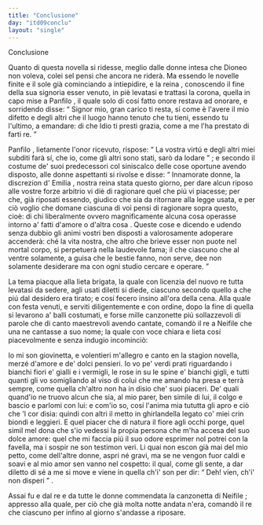 ```yaml
---
title: "Conclusione"
day: "itd09conclu"
layout: "single"
---
```

<html>
 <head>
 </head>
 <body>
  <div id="d09conclu" type="conclusion" who="author">
   <head>
    Conclusione
   </head>
   <p>
    <milestone id="p09970001"/>
    Quanto di questa novella si ridesse, meglio dalle donne intesa che
    <name persref="dioneo" type="person">
     Dioneo
    </name>
    non voleva, colei sel pensi che ancora ne rider&agrave;.
    <milestone id="p09970002"/>
    Ma essendo le novelle finite e il sole gi&agrave; cominciando a intiepidire, e la
    <name persref="emilia" type="person">
     reina
    </name>
    , conoscendo il fine della sua signoria esser venuto, in pi&egrave; levatasi e trattasi la corona, quella in capo mise a
    <name persref="panfilo" type="person">
     Panfilo
    </name>
    , il quale solo di cos&iacute; fatto onore restava ad onorare, e sorridendo disse:
    <q direct="unspecified" who="emilia">
     Signor mio, gran carico ti resta, s&iacute; come &egrave; l'avere il mio difetto e degli altri che il luogo hanno tenuto che tu tieni, essendo tu l'ultimo, a emandare: di che Idio ti presti grazia, come a me l'ha prestato di farti re.
    </q>
   </p>
   <p>
    <milestone id="p09970003"/>
    <name persref="panfilo" type="person">
     Panfilo
    </name>
    , lietamente l'onor ricevuto, rispose:
    <q direct="unspecified" who="panfilo">
     La vostra virt&uacute; e degli altri miei subditi far&agrave; s&iacute;, che io, come gli altri sono stati, sar&ograve; da lodare
    </q>
    ; e secondo il costume de' suoi predecessori col siniscalco delle cose oportune avendo disposto, alle donne aspettanti si rivolse e disse:
    <milestone id="p09970004"/>
    <q direct="unspecified" who="panfilo">
     Innamorate donne, la discrezion d'
     <name persref="emilia" type="person">
      Emilia
     </name>
     , nostra reina stata questo giorno, per dare alcun riposo alle vostre forze arbitrio vi di&egrave; di ragionare quel che pi&uacute; vi piacesse; per che, gi&agrave; riposati essendo, giudico che sia da ritornare alla legge usata, e per ci&ograve; voglio che domane ciascuna di voi pensi di ragionare sopra questo, cio&egrave;:
     <seg type="topic">
      di chi liberalmente ovvero magnificamente alcuna cosa operasse intorno a' fatti d'amore o d'altra cosa
     </seg>
     .
     <milestone id="p09970005"/>
     Queste cose e dicendo e udendo senza dubbio gli animi vostri ben disposti a valorosamente adoperare accender&agrave;: ch&eacute; la vita nostra, che altro che brieve esser non puote nel mortal corpo, si perpetuer&agrave; nella laudevole fama; il che ciascuno che al ventre solamente, a guisa che le bestie fanno, non serve, dee non solamente desiderare ma con ogni studio cercare e operare.
    </q>
   </p>
   <p>
    <milestone id="p09970006"/>
    La tema piacque alla lieta brigata, la quale con licenzia del nuovo re tutta levatasi da sedere, agli usati diletti si diede, ciascuno secondo quello a che pi&uacute; dal desidero era tirato;
    <milestone id="p09970007"/>
    e cos&iacute; fecero insino all'ora della cena. Alla quale con festa venuti, e serviti diligentemente e con ordine, dopo la fine di quella si levarono a' balli costumati, e forse mille canzonette pi&uacute; sollazzevoli di parole che di canto maestrevoli avendo cantate, comand&ograve; il re a
    <name persref="neifile" type="person">
     Neifile
    </name>
    che una ne cantasse a suo nome; la quale con voce chiara e lieta cos&iacute; piacevolmente e senza indugio incominci&ograve;:
   </p>
   <div3 type="song" who="neifile">
    <lg>
     <milestone id="p09970008"/>
     <l>
      Io mi son giovinetta, e volentieri
     </l>
     <l>
      m'allegro e canto en la stagion novella,
     </l>
     <l>
      merz&eacute; d'amore e de' dolci pensieri.
     </l>
    </lg>
    <lg>
     <milestone id="p09970009"/>
     <l>
      Io vo pe' verdi prati riguardando
     </l>
     <l>
      i bianchi fiori e' gialli e i vermigli,
     </l>
     <l>
      le rose in su le spine e' bianchi gigli,
     </l>
     <l>
      e tutti quanti gli vo somigliando
     </l>
     <l>
      al viso di colui che me amando
     </l>
     <l>
      ha presa e terr&agrave; sempre, come quella
     </l>
     <l>
      ch'altro non ha in disio che' suoi piaceri.
     </l>
    </lg>
    <lg>
     <milestone id="p09970010"/>
     <l>
      De' quali quand'io ne truovo alcun che sia,
     </l>
     <l>
      al mio parer, ben simile di lui,
     </l>
     <l>
      il colgo e bascio e parlomi con lui:
     </l>
     <l>
      e com'io so, cos&iacute; l'anima mia
     </l>
     <l>
      tututta gli apro e ci&ograve; che 'l cor disia:
     </l>
     <l>
      quindi con altri il metto in ghirlandella
     </l>
     <l>
      legato co' miei crin biondi e leggieri.
     </l>
    </lg>
    <lg>
     <milestone id="p09970011"/>
     <l>
      E quel piacer che di natura il fiore
     </l>
     <l>
      agli occhi porge, quel simil mel dona
     </l>
     <l>
      che s'io vedessi la propia persona
     </l>
     <l>
      che m'ha accesa del suo dolce amore:
     </l>
     <l>
      quel che mi faccia pi&uacute; il suo odore
     </l>
     <l>
      esprimer nol potrei con la favella,
     </l>
     <l>
      ma i sospir ne son testimon veri.
     </l>
    </lg>
    <lg>
     <milestone id="p09970012"/>
     <l>
      Li quai non escon gi&agrave; mai del mio petto,
     </l>
     <l>
      come dell'altre donne, aspri n&eacute; gravi,
     </l>
     <l>
      ma se ne vengon fuor caldi e soavi
     </l>
     <l>
      e al mio amor sen vanno nel cospetto:
     </l>
     <l>
      il qual, come gli sente, a dar diletto
     </l>
     <l>
      di s&eacute; a me si move e viene in quella
     </l>
     <l>
      ch'i' son per dir:
      <q direct="unspecified">
       Deh! vien, ch'i' non disperi
      </q>
      .
     </l>
    </lg>
   </div3>
   <p>
    <milestone id="p09970013"/>
    Assai fu e dal
    <name persref="panfilo" type="person">
     re
    </name>
    e da tutte le donne commendata la canzonetta di
    <name persref="neifile" type="person">
     Neifile
    </name>
    ; appresso alla quale, per ci&ograve; che gi&agrave; molta notte andata n'era, comand&ograve; il re che ciascuno per infino al giorno s'andasse a riposare.
   </p>
  </div>
 </body>
</html>